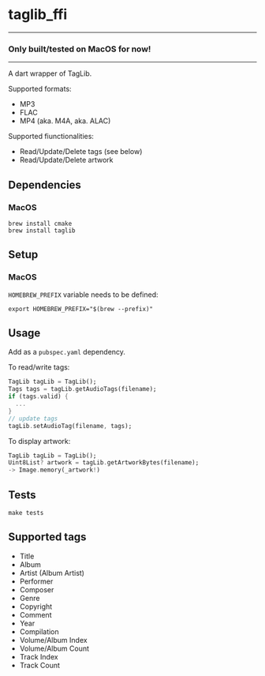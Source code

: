 # taglib_ffi

<hr/>

### **Only built/tested on MacOS for now!**
<hr/>

A dart wrapper of TagLib.

Supported formats:
- MP3
- FLAC
- MP4 (aka. M4A, aka. ALAC)

Supported fiunctionalities:
- Read/Update/Delete tags (see below)
- Read/Update/Delete artwork

## Dependencies

### MacOS

```shell
brew install cmake
brew install taglib
```

## Setup

### MacOS

`HOMEBREW_PREFIX` variable needs to be defined:

```shell
export HOMEBREW_PREFIX="$(brew --prefix)" 
```

## Usage

Add as a `pubspec.yaml` dependency.

To read/write tags:

```dart
TagLib tagLib = TagLib();
Tags tags = tagLib.getAudioTags(filename);
if (tags.valid) {
  ...
}
// update tags
tagLib.setAudioTag(filename, tags);
```

To display artwork:

```dart
TagLib tagLib = TagLib();
Uint8List? artwork = tagLib.getArtworkBytes(filename);
-> Image.memory(_artwork!)
```

## Tests

```shell
make tests
```

## Supported tags

- Title
- Album
- Artist (Album Artist)
- Performer
- Composer
- Genre
- Copyright
- Comment
- Year
- Compilation
- Volume/Album Index
- Volume/Album Count
- Track Index
- Track Count

